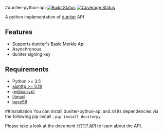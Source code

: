 #duniter-python-api
[![Build Status](https://travis-ci.org/duniter/duniter-python-api.svg)](https://travis-ci.org/duniter/duniter-python-api) [![Coverage Status](https://coveralls.io/repos/duniter/duniter-python-api/badge.svg?branch=master&service=github)](https://coveralls.io/github/duniter/duniter-python-api?branch=master)

A python implementation of [duniter](https://github.com/duniter/duniter) API

## Features
 * Supports duniter's Basic Merkle Api
 * Asynchronous
 * duniter signing key

## Requirements
 * Python >= 3.5
 * [aiohttp >= 0.19](https://pypi.python.org/pypi/aiohttp "aiohttp")
 * [pylibscrypt](https://pypi.python.org/pypi/pylibscrypt "pylibscrypt")
 * [libnacl](https://pypi.python.org/pypi/libnacl "libnacl")
 * [base58](https://pypi.python.org/pypi/base58 "base58")

##Installation
You can install duniter-python-api and all its dependencies via the following pip install :
`pip install duniterpy`

Please take a look at the document [HTTP API](https://github.com/duniter/duniter/blob/master/doc/HTTP_API.md) to learn about the API.

